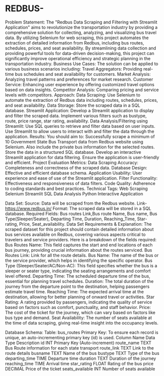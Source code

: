 # REDBUS-


Problem Statement:
The "Redbus Data Scraping and Filtering with Streamlit Application" aims to revolutionize the transportation industry by providing a comprehensive solution for collecting, analyzing, and visualizing bus travel data. By utilizing Selenium for web scraping, this project automates the extraction of detailed information from Redbus, including bus routes, schedules, prices, and seat availability. By streamlining data collection and providing powerful tools for data-driven decision-making, this project can significantly improve operational efficiency and strategic planning in the transportation industry.
Business Use Cases:
The solution can be applied to various business scenarios including:
Travel Aggregators: Providing real-time bus schedules and seat availability for customers.
Market Analysis: Analyzing travel patterns and preferences for market research.
Customer Service: Enhancing user experience by offering customized travel options based on data insights.
Competitor Analysis: Comparing pricing and service levels with competitors.
Approach:
Data Scraping:
Use Selenium to automate the extraction of Redbus data including routes, schedules, prices, and seat availability.
Data Storage:
Store the scraped data in a SQL database.
Streamlit Application:
Develop a Streamlit application to display and filter the scraped data.
Implement various filters such as bustype, route, price range, star rating, availability.
Data Analysis/Filtering using Streamlit:
Use SQL queries to retrieve and filter data based on user inputs.
Use Streamlit to allow users to interact with and filter the data through the application.
Results:
You should aim to:
Successfully scrape a minimum of 10 Government State Bus Transport data from Redbus website using Selenium. Also include the private bus information for the selected routes.
Store the data in a structured SQL database.
Develop an interactive Streamlit application for data filtering.
Ensure the application is user-friendly and efficient.
Project Evaluation Metrics:
Data Scraping Accuracy: Completeness and correctness of the scraped data.
Database Design: Effective and efficient database schema.
Application Usability: User experience and ease of use of the Streamlit application.
Filter Functionality: Effectiveness and responsiveness of data filters.
Code Quality: Adherence to coding standards and best practices.
Technical Tags:
Web Scraping
Selenium
Streamlit
SQL
Data Analysis
Python
Interactive Application



Data Set:
Source: Data will be scraped from the Redbus website.
Link- https://www.redbus.in/
Format: The scraped data will be stored in a SQL database.
Required Fields: Bus routes Link,Bus route Name, Bus name, Bus Type(Sleeper/Seater),  Departing Time, Duration, Reaching_Time, Star-rating, Price, Seat_availability.
Data Set Requirements & Explanation:
The scraped dataset for this project should contain detailed information about bus services available on Redbus, covering various aspects critical to travelers and service providers. Here is a breakdown of the fields required:
Bus Routes Name: This field captures the start and end locations of each bus journey, providing crucial information about the routes serviced.
Bus Routes Link: Link for all the route details.
Bus Name: The name of the bus or the service provider, which helps in identifying the specific operator.
Bus Type (Sleeper/Seater/AC/Non-AC): This field specifies whether the bus is a sleeper or seater type, indicating the seating arrangements and comfort level offered.
Departing Time: The scheduled departure time of the bus, essential for planning travel schedules.
Duration: The total duration of the journey from the departure point to the destination, helping passengers estimate travel time.
Reaching Time: The expected arrival time at the destination, allowing for better planning of onward travel or activities.
Star Rating: A rating provided by passengers, indicating the quality of service based on factors such as comfort, punctuality, and staff behavior.
Price: The cost of the ticket for the journey, which can vary based on factors like bus type and demand.
Seat Availability: The number of seats available at the time of data scraping, giving real-time insight into the occupancy levels.




Database Schema:  Table: bus_routes
Primary Key: To ensure each record is unique, an auto-incrementing primary key (id) is used.
Column Name
Data Type
Description
id
INT
Primary Key (Auto-increment)
route_name
TEXT
Bus Route information for each state transport
route_link
TEXT
Link to the route details
busname
TEXT
Name of the bus
bustype
TEXT
Type of the bus
departing_time
TIME
Departure time
duration
TEXT
Duration of the journey
reaching_time
TIME
Arrival time
star_rating
FLOAT
Rating of the bus
price
DECIMAL
Price of the ticket
seats_available
INT
Number of seats available


